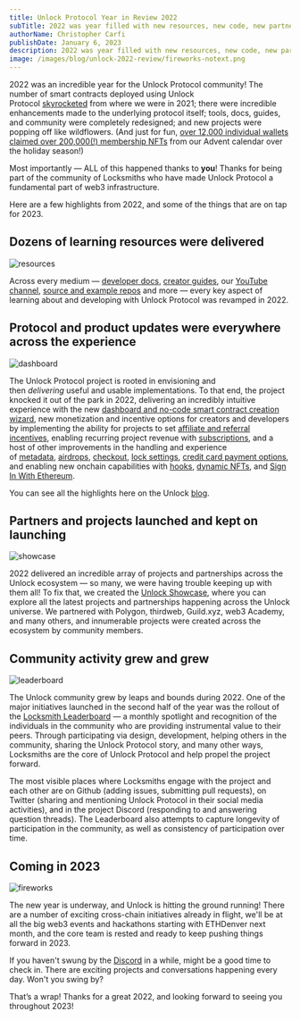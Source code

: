 ```yaml
---
title: Unlock Protocol Year in Review 2022
subTitle: 2022 was year filled with new resources, new code, new partners, and massive uptake
authorName: Christopher Carfi
publishDate: January 6, 2023
description: 2022 was year filled with new resources, new code, new partners, and massive uptake.
image: /images/blog/unlock-2022-review/fireworks-notext.png
---
```


2022 was an incredible year for the Unlock Protocol community! The number of smart contracts deployed using Unlock Protocol [skyrocketed](https://dune.com/ccarfi/Unlock-Protocol-Rankings) from where we were in 2021; there were incredible enhancements made to the underlying protocol itself; tools, docs, guides, and community were completely redesigned; and new projects were popping off like wildflowers. (And just for fun, [over 12,000 individual wallets claimed over 200,000(!) membership NFTs](https://tpan.substack.com/p/thoughts-152-unlock-protocols-advent) from our Advent calendar over the holiday season!)

Most importantly — ALL of this happened thanks to **you**! Thanks for being part of the community of Locksmiths who have made Unlock Protocol a fundamental part of web3 infrastructure.

Here are a few highlights from 2022, and some of the things that are on tap for 2023.

## Dozens of learning resources were delivered

![resources](/images/blog/unlock-2022-review/resources.png)

Across every medium — [developer docs](https://docs.unlock-protocol.com/), [creator guides](https://unlock-protocol.com/guides/), our [YouTube channel](https://www.youtube.com/unlockprotocol), [source and example repos](https://github.com/unlock-protocol) and more — every key aspect of learning about and developing with Unlock Protocol was revamped in 2022.

## Protocol and product updates were everywhere across the experience

![dashboard](/images/blog/unlock-2022-review/dashboard.png)

The Unlock Protocol project is rooted in envisioning and then *delivering* useful and usable implementations. To that end, the project knocked it out of the park in 2022, delivering an incredibly intuitive experience with the new [dashboard and no-code smart contract creation wizard](https://unlock-protocol.com/blog/dashboard-redesign), new monetization and incentive options for creators and developers by implementing the ability for projects to set [affiliate and referral incentives](https://unlock-protocol.com/blog/referral-fees), enabling recurring project revenue with [subscriptions](https://unlock-protocol.com/blog/recurring-subscription-nft), and a host of other improvements in the handling and experience of [metadata](https://unlock-protocol.com/blog/metadata-configurator), [airdrops](https://unlock-protocol.com/blog/email-airdrop-nft), [checkout](https://unlock-protocol.com/blog/redesigning-our-checkout), [lock settings](https://unlock-protocol.com/blog/settings-page), [credit card payment options](https://unlock-protocol.com/blog/support-for-google-and-apple-pay), and enabling new onchain capabilities with [hooks](https://docs.unlock-protocol.com/tutorials/smart-contracts/hooks/), [dynamic NFTs](https://unlock-protocol.com/blog/dynamic-nft), and [Sign In With Ethereum](https://unlock-protocol.com/blog/sign-in-with-ethereum).

You can see all the highlights here on the Unlock [blog](https://unlock-protocol.com/blog).

## Partners and projects launched and kept on launching

![showcase](/images/blog/unlock-2022-review/showcase.png)

2022 delivered an incredible array of projects and partnerships across the Unlock ecosystem — so many, we were having trouble keeping up with them all! To fix that, we created the [Unlock Showcase](https://showcase.unlock-protocol.com/), where you can explore all the latest projects and partnerships happening across the Unlock universe. We partnered with Polygon, thirdweb, Guild.xyz, web3 Academy, and many others, and innumerable projects were created across the ecosystem by community members.

## Community activity grew and grew

![leaderboard](/images/blog/unlock-2022-review/locksmith-leaderboard-oct-2022.png)

The Unlock community grew by leaps and bounds during 2022. One of the major initiatives launched in the second half of the year was the rollout of the [Locksmith Leaderboard](https://unlock.community/t/retroactive-funding-january-2023/409) — a monthly spotlight and recognition of the individuals in the community who are providing instrumental value to their peers. Through participating via design, development, helping others in the community, sharing the Unlock Protocol story, and many other ways, Locksmiths are the core of Unlock Protocol and help propel the project forward.

The most visible places where Locksmiths engage with the project and each other are on Github (adding issues, submitting pull requests), on Twitter (sharing and mentioning Unlock Protocol in their social media activities), and in the project Discord (responding to and answering question threads). The Leaderboard also attempts to capture longevity of participation in the community, as well as consistency of participation over time.

## Coming in 2023

![fireworks](/images/blog/unlock-2022-review/fireworks-notext.png)

The new year is underway, and Unlock is hitting the ground running! There are a number of exciting cross-chain initiatives already in flight, we'll be at all the big web3 events and hackathons starting with ETHDenver next month, and the core team is rested and ready to keep pushing things forward in 2023.

If you haven't swung by the [Discord](https://discord.unlock-protocol.com) in a while, might be a good time to check in. There are exciting projects and conversations happening every day. Won't you swing by?

That’s a wrap! Thanks for a great 2022, and looking forward to seeing you throughout 2023!
